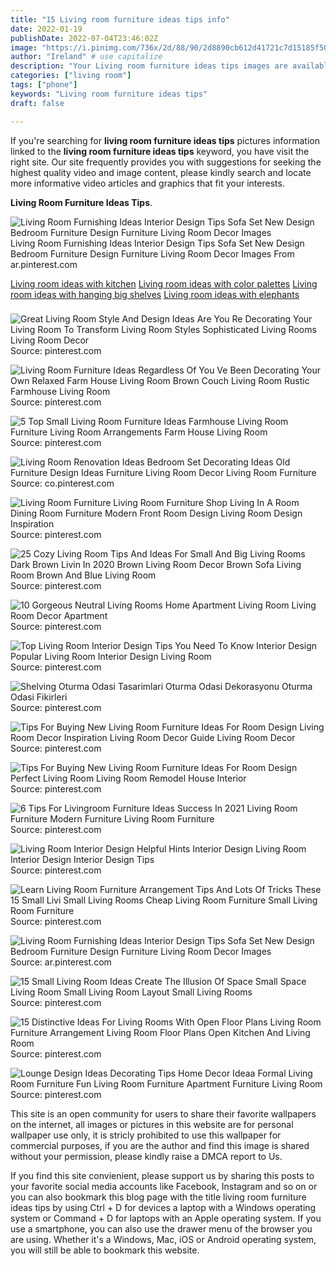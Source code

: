 ```yaml
---
title: "15 Living room furniture ideas tips info"
date: 2022-01-19
publishDate: 2022-07-04T23:46:02Z
image: "https://i.pinimg.com/736x/2d/88/90/2d8890cb612d41721c7d15185f506b8a.jpg"
author: "Ireland" # use capitalize
description: "Your Living room furniture ideas tips images are available in this site. Living room furniture ideas tips are a topic that is being searched for and liked by netizens today. You can Get the Living room furniture ideas tips files here. Download all free photos."
categories: ["living room"]
tags: ["phone"]
keywords: "Living room furniture ideas tips"
draft: false

---
```


If you're searching for **living room furniture ideas tips** pictures information linked to the **living room furniture ideas tips** keyword, you have visit the right  site.  Our site frequently  provides you with  suggestions  for seeking  the highest  quality video and image  content, please kindly search and locate more informative video articles and graphics  that fit your interests.

**Living Room Furniture Ideas Tips**. 

![Living Room Furnishing Ideas Interior Design Tips Sofa Set New Design Bedroom Furniture Design Furniture Living Room Decor Images](https://i.pinimg.com/736x/5b/16/eb/5b16eba9438f9e4fbfaa33204f82f1cc.jpg "Living Room Furnishing Ideas Interior Design Tips Sofa Set New Design Bedroom Furniture Design Furniture Living Room Decor Images")
Living Room Furnishing Ideas Interior Design Tips Sofa Set New Design Bedroom Furniture Design Furniture Living Room Decor Images From ar.pinterest.com

[Living room ideas with kitchen](/living-room-ideas-with-kitchen/)
[Living room ideas with color palettes](/living-room-ideas-with-color-palettes/)
[Living room ideas with hanging big shelves](/living-room-ideas-with-hanging-big-shelves/)
[Living room ideas with elephants](/living-room-ideas-with-elephants/)



### 

 


![Great Living Room Style And Design Ideas Are You Re Decorating Your Living Room To Transform Living Room Styles Sophisticated Living Rooms Living Room Decor](https://i.pinimg.com/564x/a0/66/06/a0660646440614a8f0ff3208259c08dd.jpg "Great Living Room Style And Design Ideas Are You Re Decorating Your Living Room To Transform Living Room Styles Sophisticated Living Rooms Living Room Decor")
Source: pinterest.com

 

![Living Room Furniture Ideas Regardless Of You Ve Been Decorating Your Own Relaxed Farm House Living Room Brown Couch Living Room Rustic Farmhouse Living Room](https://i.pinimg.com/originals/82/27/87/8227875dfb96ff96014344e7cf60eef4.jpg "Living Room Furniture Ideas Regardless Of You Ve Been Decorating Your Own Relaxed Farm House Living Room Brown Couch Living Room Rustic Farmhouse Living Room")
Source: pinterest.com

 

![5 Top Small Living Room Furniture Ideas Farmhouse Living Room Furniture Living Room Arrangements Farm House Living Room](https://i.pinimg.com/originals/34/15/4c/34154c05a23ce71f6a0ad96259c5e73e.jpg "5 Top Small Living Room Furniture Ideas Farmhouse Living Room Furniture Living Room Arrangements Farm House Living Room")
Source: pinterest.com

 

![Living Room Renovation Ideas Bedroom Set Decorating Ideas Old Furniture Design Ideas Furniture Living Room Decor Living Room Furniture](https://i.pinimg.com/736x/b4/b6/83/b4b68385fbe71f1a0a8559947c565954.jpg "Living Room Renovation Ideas Bedroom Set Decorating Ideas Old Furniture Design Ideas Furniture Living Room Decor Living Room Furniture")
Source: co.pinterest.com

 

![Living Room Furniture Living Room Furniture Shop Living In A Room Dining Room Furniture Modern Front Room Design Living Room Design Inspiration](https://i.pinimg.com/736x/25/0e/48/250e48f190cca2d0dd44f4b723f80002.jpg "Living Room Furniture Living Room Furniture Shop Living In A Room Dining Room Furniture Modern Front Room Design Living Room Design Inspiration")
Source: pinterest.com

 

![25 Cozy Living Room Tips And Ideas For Small And Big Living Rooms Dark Brown Livin In 2020 Brown Living Room Decor Brown Sofa Living Room Brown And Blue Living Room](https://i.pinimg.com/originals/57/c6/c5/57c6c55e9d8730cae02b8f3a076eb3df.jpg "25 Cozy Living Room Tips And Ideas For Small And Big Living Rooms Dark Brown Livin In 2020 Brown Living Room Decor Brown Sofa Living Room Brown And Blue Living Room")
Source: pinterest.com

 

![10 Gorgeous Neutral Living Rooms Home Apartment Living Room Living Room Decor Apartment](https://i.pinimg.com/736x/73/bb/20/73bb2009f5f0bad318fa7304d8c580b3--apartment-living-rooms-apartment-ideas.jpg "10 Gorgeous Neutral Living Rooms Home Apartment Living Room Living Room Decor Apartment")
Source: pinterest.com

 

![Top Living Room Interior Design Tips You Need To Know Interior Design Popular Living Room Interior Design Living Room](https://i.pinimg.com/736x/38/50/e6/3850e68751a608f7f59890bf504267d9.jpg "Top Living Room Interior Design Tips You Need To Know Interior Design Popular Living Room Interior Design Living Room")
Source: pinterest.com

 

![Shelving Oturma Odasi Tasarimlari Oturma Odasi Dekorasyonu Oturma Odasi Fikirleri](https://i.pinimg.com/564x/b6/9e/d7/b69ed7d653c48e7cd9fd4c739186aa9e.jpg "Shelving Oturma Odasi Tasarimlari Oturma Odasi Dekorasyonu Oturma Odasi Fikirleri")
Source: pinterest.com

 

![Tips For Buying New Living Room Furniture Ideas For Room Design Living Room Decor Inspiration Living Room Decor Guide Living Room Decor](https://i.pinimg.com/originals/2b/f9/d4/2bf9d45f697ae9773becb717a1a1664c.jpg "Tips For Buying New Living Room Furniture Ideas For Room Design Living Room Decor Inspiration Living Room Decor Guide Living Room Decor")
Source: pinterest.com

 

![Tips For Buying New Living Room Furniture Ideas For Room Design Perfect Living Room Living Room Remodel House Interior](https://i.pinimg.com/originals/93/1e/27/931e27be36ee6315b4ffba2d668afd1e.jpg "Tips For Buying New Living Room Furniture Ideas For Room Design Perfect Living Room Living Room Remodel House Interior")
Source: pinterest.com

 

![6 Tips For Livingroom Furniture Ideas Success In 2021 Living Room Furniture Modern Furniture Living Room Furniture](https://i.pinimg.com/736x/07/3c/c2/073cc21e3487761a2f8616664f01e523.jpg "6 Tips For Livingroom Furniture Ideas Success In 2021 Living Room Furniture Modern Furniture Living Room Furniture")
Source: pinterest.com

 

![Living Room Interior Design Helpful Hints Interior Design Living Room Interior Design Interior Design Tips](https://i.pinimg.com/originals/a0/56/e8/a056e8e4e75e68eb2f9fb132e44fda13.png "Living Room Interior Design Helpful Hints Interior Design Living Room Interior Design Interior Design Tips")
Source: pinterest.com

 

![Learn Living Room Furniture Arrangement Tips And Lots Of Tricks These 15 Small Livi Small Living Rooms Cheap Living Room Furniture Small Living Room Furniture](https://i.pinimg.com/originals/eb/bf/2d/ebbf2d0b660b494631a6f9667b2e574d.jpg "Learn Living Room Furniture Arrangement Tips And Lots Of Tricks These 15 Small Livi Small Living Rooms Cheap Living Room Furniture Small Living Room Furniture")
Source: pinterest.com

 

![Living Room Furnishing Ideas Interior Design Tips Sofa Set New Design Bedroom Furniture Design Furniture Living Room Decor Images](https://i.pinimg.com/736x/5b/16/eb/5b16eba9438f9e4fbfaa33204f82f1cc.jpg "Living Room Furnishing Ideas Interior Design Tips Sofa Set New Design Bedroom Furniture Design Furniture Living Room Decor Images")
Source: ar.pinterest.com

 

![15 Small Living Room Ideas Create The Illusion Of Space Small Space Living Room Small Living Room Layout Small Living Rooms](https://i.pinimg.com/736x/58/48/95/584895ea91f30c19b10f750ef825d7fe.jpg "15 Small Living Room Ideas Create The Illusion Of Space Small Space Living Room Small Living Room Layout Small Living Rooms")
Source: pinterest.com

 

![15 Distinctive Ideas For Living Rooms With Open Floor Plans Living Room Furniture Arrangement Living Room Floor Plans Open Kitchen And Living Room](https://i.pinimg.com/564x/e5/c6/15/e5c61549f5559a3dfb9313f0633f9d7c.jpg "15 Distinctive Ideas For Living Rooms With Open Floor Plans Living Room Furniture Arrangement Living Room Floor Plans Open Kitchen And Living Room")
Source: pinterest.com

 

![Lounge Design Ideas Decorating Tips Home Decor Ideaa Formal Living Room Furniture Fun Living Room Furniture Apartment Furniture Living Room](https://i.pinimg.com/736x/2d/88/90/2d8890cb612d41721c7d15185f506b8a.jpg "Lounge Design Ideas Decorating Tips Home Decor Ideaa Formal Living Room Furniture Fun Living Room Furniture Apartment Furniture Living Room")
Source: pinterest.com

 

This site is an open community for users to share their favorite wallpapers on the internet, all images or pictures in this website are for personal wallpaper use only, it is stricly prohibited to use this wallpaper for commercial purposes, if you are the author and find this image is shared without your permission, please kindly raise a DMCA report to Us.

If you find this site convienient, please support us by sharing this posts to your favorite social media accounts like Facebook, Instagram and so on or you can also bookmark this blog page with the title living room furniture ideas tips by using Ctrl + D for devices a laptop with a Windows operating system or Command + D for laptops with an Apple operating system. If you use a smartphone, you can also use the drawer menu of the browser you are using. Whether it's a Windows, Mac, iOS or Android operating system, you will still be able to bookmark this website.
